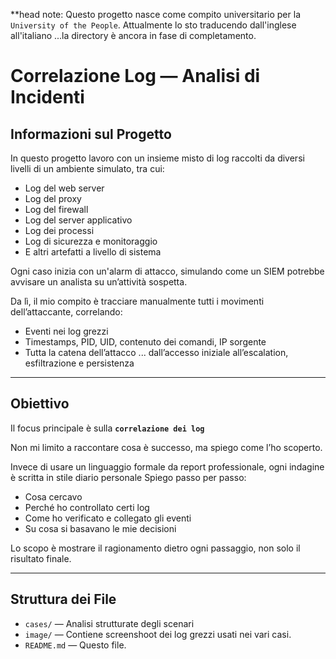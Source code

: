 
**head note: Questo progetto nasce come compito universitario per la `University of the People`. Attualmente lo sto traducendo dall'inglese all'italiano ...la directory è ancora in fase di completamento.

# Correlazione Log — Analisi di Incidenti

##  Informazioni sul Progetto

In questo progetto lavoro con un insieme misto di log raccolti da diversi livelli di un ambiente simulato, tra cui:

- Log del web server 
- Log del proxy
- Log del firewall
- Log del server applicativo
- Log dei processi 
- Log di sicurezza e monitoraggio
- E altri artefatti a livello di sistema

Ogni caso inizia con un'alarm di attacco, simulando come un SIEM potrebbe avvisare un analista su un’attività sospetta.

Da lì, il mio compito è tracciare manualmente tutti i movimenti dell’attaccante, correlando:
- Eventi nei log grezzi
- Timestamps, PID, UID, contenuto dei comandi, IP sorgente
- Tutta la catena dell’attacco ... dall’accesso iniziale all’escalation, esfiltrazione e persistenza

---

##  Obiettivo 

Il focus principale è sulla **`correlazione dei log `**

Non mi limito a raccontare cosa è successo, ma spiego come l’ho scoperto.

Invece di usare un linguaggio formale da report professionale, ogni indagine è scritta in stile diario personale Spiego passo per passo:
- Cosa cercavo
- Perché ho controllato certi log
- Come ho verificato e collegato gli eventi
- Su cosa si basavano le mie decisioni

Lo scopo è mostrare il ragionamento dietro ogni passaggio, non solo il risultato finale.

---

##  Struttura dei File

- `cases/` — Analisi strutturate degli scenari 
- `image/` — Contiene screenshoot dei log grezzi usati nei vari casi.
- `README.md` — Questo file.

